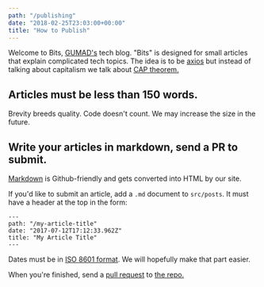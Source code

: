 ```yaml
---
path: "/publishing"
date: "2018-02-25T23:03:00+00:00"
title: "How to Publish"
---
```


Welcome to Bits, [GUMAD's](http://gumad.club/) tech blog. "Bits" is designed for small articles that explain complicated tech topics. The idea is to be [axios](https://www.axios.com/) but instead of talking about capitalism we talk about [CAP theorem.](https://en.wikipedia.org/wiki/CAP_theorem)

## Articles must be less than 150 words.

Brevity breeds quality. Code doesn't count. We may increase the size in the future.

## Write your articles in markdown, send a PR to submit.

[Markdown](https://github.com/adam-p/markdown-here/wiki/Markdown-Cheatsheet) is Github-friendly and gets converted into HTML by our site.

If you'd like to submit an article, add a `.md` document to `src/posts`. It must have a header at the top in the form:

```
---
path: "/my-article-title"
date: "2017-07-12T17:12:33.962Z"
title: "My Article Title"
---
```

Dates must be in [ISO 8601 format](http://www.timestampgenerator.com/). We will hopefully make that part easier.

When you're finished, send a [pull request](https://help.github.com/articles/creating-a-pull-request/) to [the repo.](https://github.com/gu-app-club/blog)
